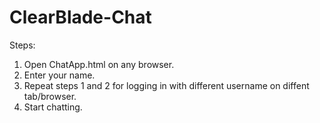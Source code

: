 # ClearBlade-Chat
Steps:
1. Open ChatApp.html on any browser.
2. Enter your name.
3. Repeat steps 1 and 2 for logging in with different username on diffent tab/browser.
4. Start chatting.